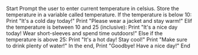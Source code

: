 Start
Prompt the user to enter current temperature in celsius.
Store the temperature in a variable called temperature.
If the temperature is below 10:
Print "It's a cold day today!"
Print "Please wear a jacket and stay warm!"
Elif the temperature is between 10 and 25 (inclusive):
Print "It's a nice day today! Wear short-sleeves and spend time outdoors!"
Else if the temperature is above 25:
Print "It's a hot day! Stay cool!"
Print "Make sure to drink plenty of water!"
In the end, Print "Goodbye! Have a nice day!"
End